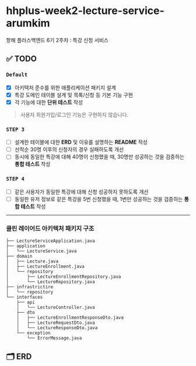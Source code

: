 # hhplus-week2-lecture-service-arumkim

항해 플러스백엔드 6기 2주차 : 특강 신청 서비스

## ✅ TODO

### **`Default`**

- [x] 아키텍처 준수를 위한 애플리케이션 패키지 설계
- [x] 특강 도메인 테이블 설계 및 목록/신청 등 기본 기능 구현
- [x] 각 기능에 대한 **단위 테스트** 작성

> 사용자 회원가입/로그인 기능은 구현하지 않습니다.
>

### **`STEP 3`**

- [ ] 설계한 테이블에 대한 **ERD** 및 이유를 설명하는 **README** 작성
- [ ] 선착순 30명 이후의 신청자의 경우 실패하도록 개선
- [ ] 동시에 동일한 특강에 대해 40명이 신청했을 때, 30명만 성공하는 것을 검증하는 **통합 테스트** 작성

### **`STEP 4`**

- [ ] 같은 사용자가 동일한 특강에 대해 신청 성공하지 못하도록 개선
- [ ] 동일한 유저 정보로 같은 특강을 5번 신청했을 때, 1번만 성공하는 것을 검증하는 **통합 테스트** 작성

--- 

### 클린 레이어드 아키텍처 패키지 구조

```
├── LectureServiceApplication.java
├── application
│   └── LectureService.java
├── domain
│   ├── Lecture.java
│   ├── LectureEnrollment.java
│   └── repository
│       ├── LectureEnrollmentRepository.java
│       └── LectureRepository.java
├── infrastrictire
│   └── repository
└── interfaces
    ├── api
    │   └── LectureController.java
    ├── dto
    │   ├── LectureEnrollmentResponseDto.java
    │   ├── LectureRequestDto.java
    │   └── LectureResponseDto.java
    └── exception
        └── ErrorMessage.java

```

## 🗂️ ERD 
